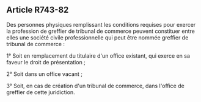 Article R743-82
----
Des personnes physiques remplissant les conditions requises pour exercer la
profession de greffier de tribunal de commerce peuvent constituer entre elles
une société civile professionnelle qui peut être nommée greffier de tribunal de
commerce :

1° Soit en remplacement du titulaire d'un office existant, qui exerce en sa
faveur le droit de présentation ;

2° Soit dans un office vacant ;

3° Soit, en cas de création d'un tribunal de commerce, dans l'office de greffier
de cette juridiction.
